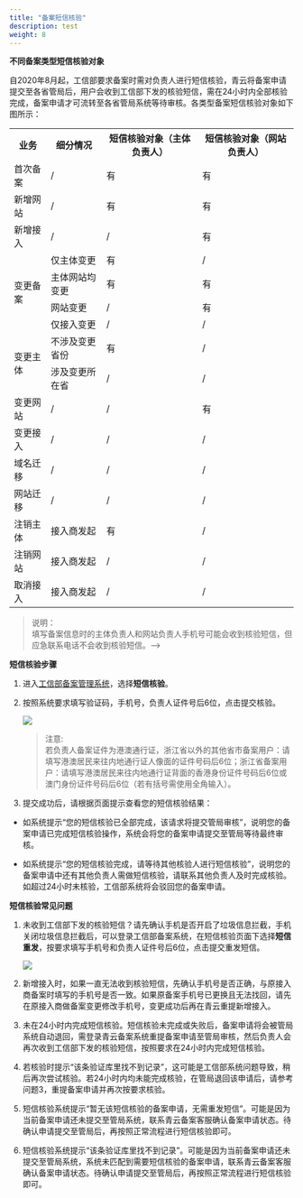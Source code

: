 ```yaml
---
title: "备案短信核验"
description: test
weight: 8
---
```




**不同备案类型短信核验对象**

自2020年8月起，工信部要求备案时需对负责人进行短信核验，青云将备案申请提交至各省管局后，用户会收到工信部下发的核验短信，需在24小时内全部核验完成，备案申请才可流转至各省管局系统等待审核。各类型备案短信核验对象如下图所示：

<table>
	<tr>
	    <th>业务</th>
	    <th>细分情况</th>
	    <th>短信核验对象（主体负责人）</th> 
        <th>短信核验对象（网站负责人）</th> 
	</tr >
	<tr >
	    <td>首次备案</td>
	    <td>/</td>
	    <td>有</td>
	    <td>有</td>
	</tr>
	<tr>
	    <td>新增网站</td>
	    <td>/</td>
	    <td>有</td>
	    <td>有</td>
	</tr>
	<tr>
	    <td>新增接入</td>
	    <td>/</td>
	    <td>/</td>
	    <td>有</td>
	</tr>
	<tr>
	    <td rowspan="4">变更备案</td>
	    <td>仅主体变更</td>
	    <td>有</td>
	    <td>/</td>
	</tr>
	<tr>
	    <td>主体网站均变更</td>
	    <td>有</td>
        <td>有</td>
	</tr>
	<tr>
	    <td>网站变更</td>
	    <td>/</td>
	    <td>有</td>
	</tr>
	<tr>
	    <td>仅接入变更</td>
	    <td>/</td>
	    <td>/</td>
	</tr>
	<tr>
	    <td rowspan="2">变更主体</td>
	    <td>不涉及变更省份</td>
	    <td>有</td>
	    <td>/</td>
	</tr>
	<tr>
	    <td>涉及变更所在省</td>
	    <td>/</td>
	    <td>/</td>
	</tr>
	<tr>
	    <td>变更网站</td>
	    <td>/</td>
	    <td>/</td>
	    <td>有</td>
	</tr>
	<tr>
	    <td>变更接入</td>
	    <td>/</td>
	    <td>/</td>
	    <td>/</td>
	</tr>
	<tr>
	    <td>域名迁移</td>
	    <td>/</td>
	    <td>/</td>
	    <td>/</td>
	</tr>
	<tr>
	    <td>网站迁移</td>
	    <td>/</td>
	    <td>/</td>
	    <td>/</td>
	</tr>
	<tr>
	    <td>注销主体</td>
	    <td>接入商发起</td>
	    <td>有</td>
	    <td>/</td>
	</tr>
	<tr>
	    <td>注销网站</td>
	    <td>接入商发起</td>
	    <td>/</td>
	    <td>/</td>
	</tr>
	<tr>
	    <td>取消接入</td>
	    <td>接入商发起</td>
	    <td>/</td>
	    <td>/</td>
	</tr>
</table>

> 说明：  
> 填写备案信息时的主体负责人和网站负责人手机号可能会收到核验短信，但应急联系电话不会收到核验短信。-->

 

**短信核验步骤**

1. 进入[工信部备案管理系统](https://beian.miit.gov.cn/)，选择**短信核验**。

2. 按照系统要求填写验证码，手机号，负责人证件号后6位，点击提交核验。

   ![](../../_images/sm_check.png)

   > 注意:  
   > 若负责人备案证件为港澳通行证，浙江省以外的其他省市备案用户：请填写港澳居民来往内地通行证人像面的证件号码后6位；浙江省备案用户：请填写港澳居民来往内地通行证背面的香港身份证件号码后6位或澳门身份证件号码后6位（若有括号需使用全角输入）。

3. 提交成功后，请根据页面提示查看您的短信核验结果：

* 如系统提示“您的短信核验已全部完成，该请求将提交管局审核”，说明您的备案申请已完成短信核验操作，系统会将您的备案申请提交至管局等待最终审核。

* 如系统提示“您的短信核验完成，请等待其他核验人进行短信核验”，说明您的备案申请中还有其他负责人需做短信核验，请联系其他负责人及时完成核验。如超过24小时未核验，工信部系统将会驳回您的备案申请。

 

**短信核验常见问题**

1. 未收到工信部下发的核验短信？请先确认手机是否开启了垃圾信息拦截，手机关闭垃圾信息拦截后，可以登录工信部备案系统，在短信核验页面下选择**短信重发**，按要求填写手机号和负责人证件号后6位，点击提交重发短信。

   ![](../../_images/sm_resend.png)

2. 新增接入时，如果一直无法收到核验短信，先确认手机号是否正确，与原接入商备案时填写的手机号是否一致。如果原备案手机号已更换且无法找回，请先在原接入商做备案变更修改手机号，变更成功后再在青云重提新增接入。

3. 未在24小时内完成短信核验。短信核验未完成或失败后，备案申请将会被管局系统自动退回，需登录青云备案系统重提备案申请至管局审核，然后负责人会再次收到工信部下发的核验短信，按照要求在24小时内完成短信核验。

4. 若核验时提示“该条验证库里找不到记录”，这可能是工信部系统问题导致，稍后再次尝试核验。若24小时内均未能完成核验，在管局退回该申请后，请参考问题3，重提备案申请并再次按要求核验。

5. 短信核验系统提示“暂无该短信核验的备案申请，无需重发短信”。可能是因为当前备案申请还未提交至管局系统，联系青云备案客服确认备案申请状态。待确认申请提交至管局后，再按照正常流程进行短信核验即可。

6. 短信核验系统提示“该条验证库里找不到记录”。可能是因为当前备案申请还未提交至管局系统，系统未匹配到需要短信核验的备案申请，联系青云备案客服确认备案申请状态。待确认申请提交至管局后，再按照正常流程进行短信核验即可。

 